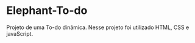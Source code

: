 # Elephant-To-do
Projeto de uma To-do dinâmica.  Nesse projeto foi utilizado HTML, CSS e javaScript.
